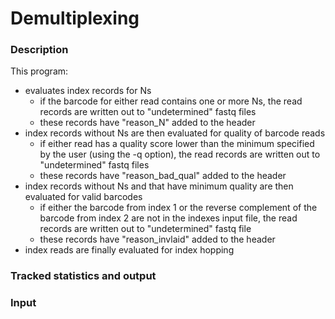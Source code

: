 # Demultiplexing

### Description
This program:

* evaluates index records for Ns 
  * if the barcode for either read contains one or more Ns, the read records are written out to "undetermined" fastq files
  * these records  have "reason_N" added to the header
* index records without Ns are then evaluated for quality of barcode reads
  * if either read has a quality score lower than the minimum specified by the user (using the -q option), the read records are written out to "undetermined" fastq files
  * these records have "reason_bad_qual" added to the header
* index records without Ns and that have minimum quality are then evaluated for valid barcodes
  * if either the barcode from index 1 or the reverse complement of the barcode from index 2 are not in the indexes input file, the read records are written out to "undetermined" fastq file
  *  these records have "reason_invlaid" added to the header
* index reads are finally evaluated for index hopping

### Tracked statistics and output

### Input
